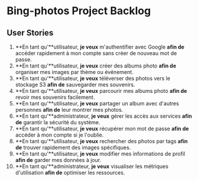 # Bing-photos Project Backlog

## User Stories

1. **En tant qu'**utilisateur, **je veux** m'authentifier avec Google **afin de** accéder rapidement à mon compte sans créer de nouveau mot de passe.
2. **En tant qu'**utilisateur, **je veux** créer des albums photo **afin de** organiser mes images par thème ou événement.
3. **En tant qu'**utilisateur, **je veux** téléverser des photos vers le stockage S3 **afin de** sauvegarder mes souvenirs.
4. **En tant qu'**utilisateur, **je veux** parcourir mes albums photo **afin de** revoir mes souvenirs facilement.
5. **En tant qu'**utilisateur, **je veux** partager un album avec d'autres personnes **afin de** leur montrer mes photos.
6. **En tant qu'**administrateur, **je veux** gérer les accès aux services **afin de** garantir la sécurité du système.
7. **En tant qu'**utilisateur, **je veux** récupérer mon mot de passe **afin de** accéder à mon compte si je l'oublie.
8. **En tant qu'**utilisateur, **je veux** rechercher des photos par tags **afin de** trouver rapidement des images spécifiques.
9. **En tant qu'**utilisateur, **je veux** modifier mes informations de profil **afin de** garder mes données à jour.
10. **En tant qu'**administrateur, **je veux** visualiser les métriques d'utilisation **afin de** optimiser les ressources.

